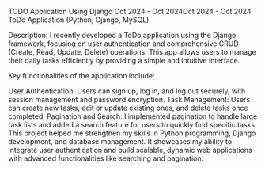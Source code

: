 TODO Application Using Django
Oct 2024 - Oct 2024Oct 2024 - Oct 2024
ToDo Application (Python, Django, MySQL)

Description:
I recently developed a ToDo application using the Django framework, focusing on user authentication and comprehensive CRUD (Create, Read, Update, Delete) operations. This app allows users to manage their daily tasks efficiently by providing a simple and intuitive interface.

Key functionalities of the application include:

User Authentication: Users can sign up, log in, and log out securely, with session management and password encryption.
Task Management: Users can create new tasks, edit or update existing ones, and delete tasks once completed.
Pagination and Search: I implemented pagination to handle large task lists and added a search feature for users to quickly find specific tasks.
This project helped me strengthen my skills in Python programming, Django development, and database management. It showcases my ability to integrate user authentication and build scalable, dynamic web applications with advanced functionalities like searching and pagination.
